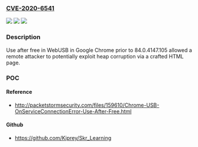 ### [CVE-2020-6541](https://cve.mitre.org/cgi-bin/cvename.cgi?name=CVE-2020-6541)
![](https://img.shields.io/static/v1?label=Product&message=Chrome&color=blue)
![](https://img.shields.io/static/v1?label=Version&message=%3C%2084.0.4147.105%20&color=brighgreen)
![](https://img.shields.io/static/v1?label=Vulnerability&message=Use%20after%20free&color=brighgreen)

### Description

Use after free in WebUSB in Google Chrome prior to 84.0.4147.105 allowed a remote attacker to potentially exploit heap corruption via a crafted HTML page.

### POC

#### Reference
- http://packetstormsecurity.com/files/159610/Chrome-USB-OnServiceConnectionError-Use-After-Free.html

#### Github
- https://github.com/Kiprey/Skr_Learning

